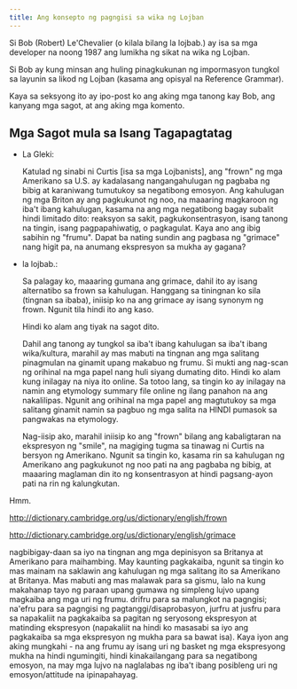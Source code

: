 ```yaml
---
title: Ang konsepto ng pagngisi sa wika ng Lojban
---
```


<div class="lojbo simple_blockquotes"></div>

Si Bob (Robert) Le'Chevalier (o kilala bilang la lojbab.) ay isa sa mga developer na noong 1987 ang lumikha ng sikat na wika ng Lojban.

Si Bob ay kung minsan ang huling pinagkukunan ng impormasyon tungkol sa layunin sa likod ng Lojban (kasama ang opisyal na Reference Grammar).

Kaya sa seksyong ito ay ipo-post ko ang aking mga tanong kay Bob, ang kanyang mga sagot, at ang aking mga komento.

## Mga Sagot mula sa Isang Tagapagtatag
* La Gleki:

	Katulad ng sinabi ni Curtis [isa sa mga Lojbanists], ang "frown" ng mga Amerikano sa U.S. ay kadalasang nangangahulugan ng pagbaba ng bibig at karaniwang tumutukoy sa negatibong emosyon. Ang kahulugan ng mga Briton ay ang pagkukunot ng noo, na maaaring magkaroon ng iba't ibang kahulugan, kasama na ang mga negatibong bagay subalit hindi limitado dito: reaksyon sa sakit, pagkukonsentrasyon, isang tanong na tingin, isang pagpapahiwatig, o pagkagulat. Kaya ano ang ibig sabihin ng "frumu". Dapat ba nating sundin ang pagbasa ng "grimace" nang higit pa, na anumang ekspresyon sa mukha ay gagana?
* la lojbab.:

	Sa palagay ko, maaaring gumana ang grimace, dahil ito ay isang alternatibo sa frown sa kahulugan. Hanggang sa tiningnan ko sila (tingnan sa ibaba), iniisip ko na ang grimace ay isang synonym ng frown. Ngunit tila hindi ito ang kaso.
	
	Hindi ko alam ang tiyak na sagot dito.
	
	Dahil ang tanong ay tungkol sa iba't ibang kahulugan sa iba't ibang wika/kultura, marahil ay mas mabuti na tingnan ang mga salitang pinagmulan na ginamit upang makabuo ng frumu. Si mukti ang nag-scan ng orihinal na mga papel nang huli siyang dumating dito. Hindi ko alam kung inilagay na niya ito online. Sa totoo lang, sa tingin ko ay inilagay na namin ang etymology summary file online ng ilang panahon na ang nakalilipas. Ngunit ang orihinal na mga papel ang magtutukoy sa mga salitang ginamit namin sa pagbuo ng mga salita na HINDI pumasok sa pangwakas na etymology.
	
	Nag-iisip ako, marahil iniisip ko ang "frown" bilang ang kabaligtaran na ekspresyon ng "smile", na magiging tugma sa tinawag ni Curtis na bersyon ng Amerikano. Ngunit sa tingin ko, kasama rin sa kahulugan ng Amerikano ang pagkukunot ng noo pati na ang pagbaba ng bibig, at maaaring maglaman din ito ng konsentrasyon at hindi pagsang-ayon pati na rin ng kalungkutan.

Hmm.

http://dictionary.cambridge.org/us/dictionary/english/frown

http://dictionary.cambridge.org/us/dictionary/english/grimace

nagbibigay-daan sa iyo na tingnan ang mga depinisyon sa Britanya at Amerikano para maihambing. May kaunting pagkakaiba, ngunit sa tingin ko mas mainam na saklawin ang kahulugan ng mga salitang ito sa Amerikano at Britanya.
Mas mabuti ang mas malawak para sa gismu, lalo na kung makahanap tayo ng paraan upang gumawa ng simpleng lujvo upang magkaiba ang mga uri ng frumu. drifru para sa malungkot na pagngisi; na'efru para sa pagngisi ng pagtanggi/disaprobasyon, jurfru at jusfru para sa napakaliit na pagkakaiba sa pagitan ng seryosong ekspresyon at matinding ekspresyon (napakaliit na hindi ko masasabi sa iyo ang pagkakaiba sa mga ekspresyon ng mukha para sa bawat isa). Kaya iyon ang aking mungkahi - na ang frumu ay isang uri ng basket ng mga ekspresyong mukha na hindi ngumingiti, hindi kinakailangang para sa negatibong emosyon, na may mga lujvo na naglalabas ng iba't ibang posibleng uri ng emosyon/attitude na ipinapahayag.
